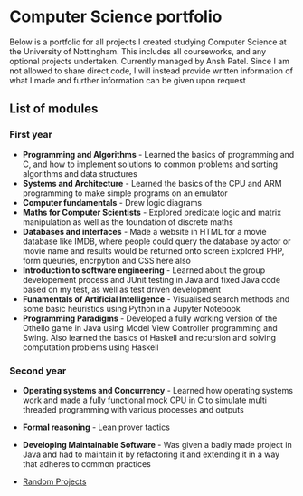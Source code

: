 # Computer Science portfolio
Below is a portfolio for all projects I created studying Computer Science at the University of Nottingham. This includes all courseworks, and any optional projects undertaken. Currently managed by Ansh Patel. Since I am not allowed to share direct code, I will instead provide written information of what I made and further information can be given upon request
## List of modules
### First year
 - **Programming and Algorithms** - Learned the basics of programming and C, and how to implement solutions to common problems and sorting algorithms and data structures
 - **Systems and Architecture** - Learned the basics of the CPU and ARM programming to make simple programs on an emulator
 - **Computer fundamentals** - Drew logic diagrams 
 - **Maths for Computer Scientists** - Explored predicate logic and matrix manipulation as well as the foundation of discrete maths
 - **Databases and interfaces** - Made a website in HTML for a movie database like IMDB, where people could query the database by actor or movie name and results would be returned onto screen Explored PHP, form queuries, encrpytion and CSS here also
 - **Introduction to software engineering** - Learned about the group developement process and JUnit testing in Java and fixed Java code based on my test, as well as test driven development
 - **Funamentals of Artificial Intelligence** - Visualised search methods and some basic heuristics using Python in a Jupyter Notebook 
 - **Programming Paradigms** - Developed a fully working version of the Othello game in Java using Model View Controller programming and Swing. Also learned the basics of Haskell and recursion and solving computation problems using Haskell

### Second year
 - **Operating systems and Concurrency** - Learned how operating systems work and made a fully functional mock CPU in C to simulate multi threaded programming with various processes and outputs
 - **Formal reasoning** - Lean prover tactics
 - **Developing Maintainable Software** - Was given a badly made project in Java and had to maintain it by refactoring it and extending it in a way that adheres to common practices




 - [Random Projects](Docs/randomprojects.md)

 



